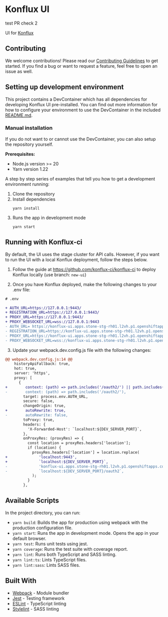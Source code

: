 # Konflux UI
test PR check 2

UI for [Konflux](https://github.com/konflux-ci/konflux-ci)

## Contributing

We welcome contributions! Please read our [Contributing Guidelines](./CONTRIBUTING.md) to get started.
If you find a bug or want to request a feature, feel free to open an issue as well.

## Setting up development environment

This project contains a DevContainer which has all dependencies for developing Konflux UI pre-installed. You can find out more information for how to configure your environment to use the DevContainer in the included [README.md](.devcontainer/README.md).

### Manual installation

If you do not want to or cannot use the DevContainer, you can also setup the repository yourself.

**Prerequisites:**

- Node.js version >= 20
- Yarn version 1.22

A step by step series of examples that tell you how to get a development environment running:

1. Clone the repository
2. Install dependencies
   ```
   yarn install
   ```
3. Runs the app in development mode
   ```
   yarn start
   ```

## Running with Konflux-ci

By default, the UI uses the stage cluster for API calls. However, if you want to run the UI with a local Konflux deployment, follow the steps below.

1. Follow the guide at https://github.com/konflux-ci/konflux-ci to deploy Konflux locally (use branch: `new-ui`)

2. Once you have Konflux deployed, make the following changes to your .env file:

```diff
# .env

+ AUTH_URL=https://127.0.0.1:9443/
+ REGISTRATION_URL=https://127.0.0.1:9443/
+ PROXY_URL=https://127.0.0.1:9443/
+ PROXY_WEBSOCKET_URL=wss://127.0.0.1:9443
- AUTH_URL= https://konflux-ui.apps.stone-stg-rh01.l2vh.p1.openshiftapps.com/
- REGISTRATION_URL=https://konflux-ui.apps.stone-stg-rh01.l2vh.p1.openshiftapps.com/
- PROXY_URL=https://konflux-ui.apps.stone-stg-rh01.l2vh.p1.openshiftapps.com/
- PROXY_WEBSOCKET_URL=wss://konflux-ui.apps.stone-stg-rh01.l2vh.p1.openshiftapps.com/
```

3. Update your webpack.dev.config.js file with the following changes:

```diff
@@ webpack.dev.config.js:14 @@
    historyApiFallback: true,
    hot: true,
    server: 'https',
    proxy: [
      {
+        context: (path) => path.includes('/oauth2/') || path.includes('/idp/'),
-        context: (path) => path.includes('/oauth2/'),
        target: process.env.AUTH_URL,
        secure: false,
        changeOrigin: true,
+        autoRewrite: true,
-        autoRewrite: false,
        toProxy: true,
        headers: {
          'X-Forwarded-Host': `localhost:${DEV_SERVER_PORT}`,
        },
        onProxyRes: (proxyRes) => {
          const location = proxyRes.headers['location'];
          if (location) {
            proxyRes.headers['location'] = location.replace(
+              'localhost:9443',
+              `localhost:${DEV_SERVER_PORT}`,
-              'konflux-ui.apps.stone-stg-rh01.l2vh.p1.openshiftapps.com%2Foauth2',
-              `localhost:${DEV_SERVER_PORT}/oauth2`,
            );
          }
        },

```

## Available Scripts

In the project directory, you can run:

- `yarn build`: Builds the app for production using webpack with the production configuration file.
- `yarn start`: Runs the app in development mode. Opens the app in your default browser.
- `yarn test`: Runs unit tests using jest.
- `yarn coverage`: Runs the test suite with coverage report.
- `yarn lint`: Runs both TypeScript and SASS linting.
- `yarn lint:ts`: Lints TypeScript files.
- `yarn lint:sass`: Lints SASS files.

## Built With

- [Webpack](https://webpack.js.org/) - Module bundler
- [Jest](https://jestjs.io/) - Testing framework
- [ESLint](https://eslint.org/) - TypeScript linting
- [Stylelint](https://stylelint.io/) - SASS linting
